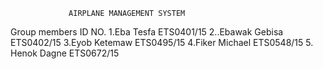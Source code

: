                  AIRPLANE MANAGEMENT SYSTEM 
Group members                                                     ID NO.
1.Eba Tesfa                                                   ETS0401/15
2..Ebawak Gebisa                                              ETS0402/15
3.Eyob Ketemaw                                                ETS0495/15
4.Fiker Michael                                               ETS0548/15
5. Henok Dagne                                                ETS0672/15
